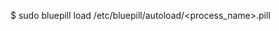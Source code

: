 <!-- layout:code post: 1967-09-26-bluepill_load-a-process -->


$ sudo bluepill load /etc/bluepill/autoload/&lt;process&#95;name&gt;.pill
